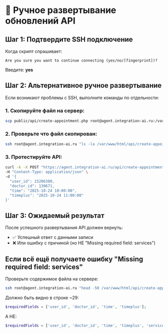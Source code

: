 # 🚀 Ручное развертывание обновлений API

## Шаг 1: Подтвердите SSH подключение
Когда скрипт спрашивает:
```
Are you sure you want to continue connecting (yes/no/[fingerprint])?
```
Введите: **yes**

## Шаг 2: Альтернативное ручное развертывание

Если возникают проблемы с SSH, выполните команды по отдельности:

### 1. Скопируйте файл на сервер:
```bash
scp public/api/create-appointment.php root@agent.integration-ai.ru:/var/www/html/api/
```

### 2. Проверьте что файл скопирован:
```bash
ssh root@agent.integration-ai.ru "ls -la /var/www/html/api/create-appointment.php"
```

### 3. Протестируйте API:
```bash
curl -k -X POST "https://agent.integration-ai.ru/api/create-appointment.php" \
-H "Content-Type: application/json" \
-d '{
  "user_id": 15206380,
  "doctor_id": 130671,
  "time": "2025-10-24 10:00:00",
  "timeplus": "2025-10-24 11:00:00"
}'
```

## Шаг 3: Ожидаемый результат

После успешного развертывания API должен вернуть:
- ✅ Успешный ответ с данными записи
- ❌ Или ошибку с причиной (но НЕ "Missing required field: services")

## Если всё ещё получаете ошибку "Missing required field: services"

Проверьте содержимое файла на сервере:
```bash
ssh root@agent.integration-ai.ru "head -50 /var/www/html/api/create-appointment.php"
```

Должно быть видно в строке ~29:
```php
$requiredFields = ['user_id', 'doctor_id', 'time', 'timeplus'];
```

А НЕ:
```php
$requiredFields = ['user_id', 'doctor_id', 'time', 'timeplus', 'services'];